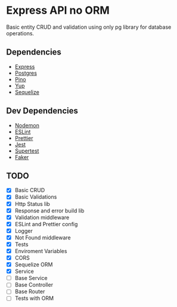 # Express API no ORM

Basic entity CRUD and validation using only pg library for database operations.

## Dependencies

- [Express](https://expressjs.com)
- [Postgres](https://node-postgres.com)
- [Pino](https://getpino.io)
- [Yup](https://github.com/jquense/yup)
- [Sequelize](https://sequelize.org/v5/)

## Dev Dependencies

- [Nodemon](https://nodemon.io)
- [ESLint](https://eslint.org)
- [Prettier](https://prettier.io)
- [Jest](https://jestjs.io/)
- [Supertest](https://www.npmjs.com/package/supertest)
- [Faker](https://github.com/Marak/faker.js)

## TODO

- [x] Basic CRUD
- [x] Basic Validations
- [x] Http Status lib
- [x] Response and error build lib
- [x] Validation middleware
- [x] ESLint and Prettier config
- [x] Logger
- [x] Not Found middleware
- [x] Tests
- [x] Enviroment Variables
- [x] CORS
- [x] Sequelize ORM
- [x] Service
- [ ] Base Service
- [ ] Base Controller
- [ ] Base Router
- [ ] Tests with ORM
